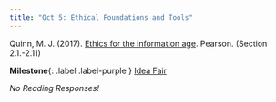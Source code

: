 ```yaml
---
title: "Oct 5: Ethical Foundations and Tools"
---
```


Quinn, M. J. (2017). [Ethics for the information age](https://drive.google.com/file/u/1/d/1lHm7DceDDvlwSPM1Ks0i4WP74YajWnHK/view?usp=sharing). Pearson. (Section 2.1.-2.11)



**Milestone**{: .label .label-purple } [Idea Fair](https://canvas.uw.edu/courses/1434073/assignments/5890571)

*No Reading Responses!*
